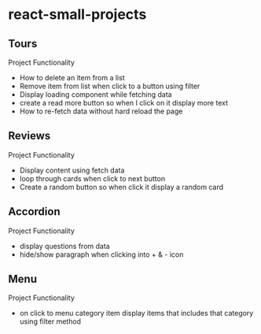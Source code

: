 # react-small-projects

## Tours

Project Functionality

- How to delete an item from a list
- Remove item from list when click to a button using filter
- Display loading component while fetching data
- create a read more button so when I click on it display more text
- How to re-fetch data without hard reload the page

## Reviews

Project Functionality

- Display content using fetch data
- loop through cards when click to next button
- Create a random button so when click it display a random card

## Accordion

Project Functionality

- display questions from data
- hide/show paragraph when clicking into + & - icon

## Menu

Project Functionality

- on click to menu category item display items that includes that category using filter method
